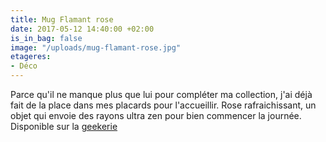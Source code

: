 ```yaml
---
title: Mug Flamant rose
date: 2017-05-12 14:40:00 +02:00
is_in_bag: false
image: "/uploads/mug-flamant-rose.jpg"
etageres:
- Déco
---
```


Parce qu'il ne manque plus que lui pour compléter ma collection, j'ai déjà fait de la place dans mes placards pour l'accueillir. Rose rafraichissant, un objet qui envoie des rayons ultra zen pour bien commencer la journée. Disponible sur la [geekerie](http://lageekerie.com/mug-flamant-rose.html?gclid=CjwKEAjwutXIBRDV7-SDvdiNsUoSJACIlTqlNlw3CetmIoq2IzxpFXorj-JFSKG0vFK5uP3sJFVSwBoCkJHw_wcB)